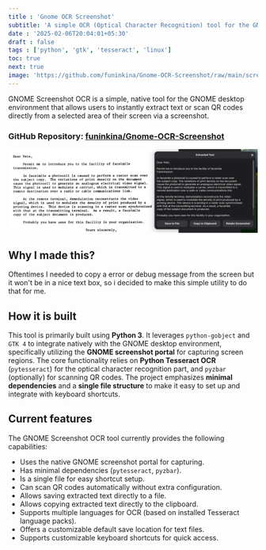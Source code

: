 ```yaml
---
title : 'Gnome OCR Screenshot'
subtitle: 'A simple OCR (Optical Character Recognition) tool for the GNOME desktop environment that allows you to extract text as well as scan QR codes directly automatically from screenshots.'
date : '2025-02-06T20:04:01+05:30'
draft : false
tags : ['python', 'gtk', 'tesseract', 'linux']
toc: true
next: true
image: 'https://github.com/funinkina/Gnome-OCR-Screenshot/raw/main/screenshot.png'
---
```


GNOME Screenshot OCR is a simple, native tool for the GNOME desktop environment that allows users to instantly extract text or scan QR codes directly from a selected area of their screen via a screenshot.

### GitHub Repository: [funinkina/Gnome-OCR-Screenshot](https://github.com/funinkina/Gnome-OCR-Screenshot)
![Screenshot Demo](https://github.com/funinkina/Gnome-OCR-Screenshot/raw/main/screenshot.png)

## Why I made this?
Oftentimes I needed to copy a error or debug message from the screen but it won't be in a nice text box, so i decided to make this simple utility to do that for me.

## How it is built
This tool is primarily built using **Python 3**. It leverages `python-gobject` and `GTK 4` to integrate natively with the GNOME desktop environment, specifically utilizing the **GNOME screenshot portal** for capturing screen regions. The core functionality relies on **Python Tesseract OCR** (`pytesseract`) for the optical character recognition part, and `pyzbar` (optionally) for scanning QR codes. The project emphasizes **minimal dependencies** and a **single file structure** to make it easy to set up and integrate with keyboard shortcuts.

## Current features
The GNOME Screenshot OCR tool currently provides the following capabilities:
*   Uses the native GNOME screenshot portal for capturing.
*   Has minimal dependencies (`pytesseract`, `pyzbar`).
*   Is a single file for easy shortcut setup.
*   Can scan QR codes automatically without extra configuration.
*   Allows saving extracted text directly to a file.
*   Allows copying extracted text directly to the clipboard.
*   Supports multiple languages for OCR (based on installed Tesseract language packs).
*   Offers a customizable default save location for text files.
*   Supports customizable keyboard shortcuts for quick access.
